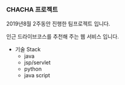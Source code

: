 ### CHACHA 프로젝트

2019년8월 2주동안 진행한 팀프로젝트 입니다.

인근 드라이브코스를 추천해 주는 웹 서비스 입니다.

* 기술 Stack 
  * java
  * jsp/servlet
  * python
  * java script
